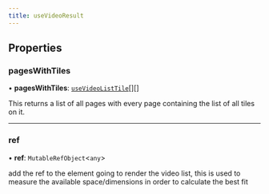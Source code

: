 ```yaml
---
title: useVideoResult
---
```


## Properties

### pagesWithTiles

• **pagesWithTiles**: [`useVideoListTile`](/api-reference/javascript/v2/react/interfaces/useVideoListTile)[][]

This returns a list of all pages with every page containing the list of all tiles on it.

___

### ref

• **ref**: `MutableRefObject`<`any`\>

add the ref to the element going to render the video list, this is used to measure the available
space/dimensions in order to calculate the best fit

